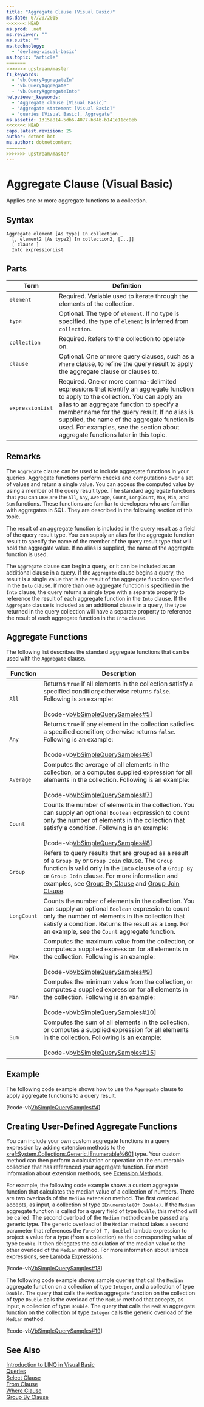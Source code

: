 ```yaml
---
title: "Aggregate Clause (Visual Basic)"
ms.date: 07/20/2015
<<<<<<< HEAD
ms.prod: .net
ms.reviewer: ""
ms.suite: ""
ms.technology: 
  - "devlang-visual-basic"
ms.topic: "article"
=======
>>>>>>> upstream/master
f1_keywords: 
  - "vb.QueryAggregateIn"
  - "vb.QueryAggregate"
  - "vb.QueryAggregateInto"
helpviewer_keywords: 
  - "Aggregate clause [Visual Basic]"
  - "Aggregate statement [Visual Basic]"
  - "queries [Visual Basic], Aggregate"
ms.assetid: 1315a814-5db6-4077-b34b-b141e11cc0eb
<<<<<<< HEAD
caps.latest.revision: 25
author: dotnet-bot
ms.author: dotnetcontent
=======
>>>>>>> upstream/master
---
```

# Aggregate Clause (Visual Basic)
Applies one or more aggregate functions to a collection.  
  
## Syntax  
  
```  
Aggregate element [As type] In collection _  
  [, element2 [As type2] In collection2, [...]]  
  [ clause ]  
  Into expressionList  
```  
  
## Parts  
  
|Term|Definition|  
|---|---|  
|`element`|Required. Variable used to iterate through the elements of the collection.|  
|`type`|Optional. The type of `element`. If no type is specified, the type of `element` is inferred from `collection`.|  
|`collection`|Required. Refers to the collection to operate on.|  
|`clause`|Optional. One or more query clauses, such as a `Where` clause, to refine the query result to apply the aggregate clause or clauses to.|  
|`expressionList`|Required. One or more comma-delimited expressions that identify an aggregate function to apply to the collection. You can apply an alias to an aggregate function to specify a member name for the query result. If no alias is supplied, the name of the aggregate function is used. For examples, see the section about aggregate functions later in this topic.|  
  
## Remarks  
 The `Aggregate` clause can be used to include aggregate functions in your queries. Aggregate functions perform checks and computations over a set of values and return a single value. You can access the computed value by using a member of the query result type. The standard aggregate functions that you can use are the `All`, `Any`, `Average`, `Count`, `LongCount`, `Max`, `Min`, and `Sum` functions. These functions are familiar to developers who are familiar with aggregates in SQL. They are described in the following section of this topic.  
  
 The result of an aggregate function is included in the query result as a field of the query result type. You can supply an alias for the aggregate function result to specify the name of the member of the query result type that will hold the aggregate value. If no alias is supplied, the name of the aggregate function is used.  
  
 The `Aggregate` clause can begin a query, or it can be included as an additional clause in a query. If the `Aggregate` clause begins a query, the result is a single value that is the result of the aggregate function specified in the `Into` clause. If more than one aggregate function is specified in the `Into` clause, the query returns a single type with a separate property to reference the result of each aggregate function in the `Into` clause. If the `Aggregate` clause is included as an additional clause in a query, the type returned in the query collection will have a separate property to reference the result of each aggregate function in the `Into` clause.  
  
## Aggregate Functions  
 The following list describes the standard aggregate functions that can be used with the `Aggregate` clause.  
  
|Function|Description|  
|---|---|  
|`All`|Returns `true` if all elements in the collection satisfy a specified condition; otherwise returns `false`. Following is an example:<br /><br /> [!code-vb[VbSimpleQuerySamples#5](../../../visual-basic/language-reference/queries/codesnippet/VisualBasic/aggregate-clause_1.vb)]|  
|`Any`|Returns `true` if any element in the collection satisfies a specified condition; otherwise returns `false`. Following is an example:<br /><br /> [!code-vb[VbSimpleQuerySamples#6](../../../visual-basic/language-reference/queries/codesnippet/VisualBasic/aggregate-clause_2.vb)]|  
|`Average`|Computes the average of all elements in the collection, or a computes supplied expression for all elements in the collection. Following is an example:<br /><br /> [!code-vb[VbSimpleQuerySamples#7](../../../visual-basic/language-reference/queries/codesnippet/VisualBasic/aggregate-clause_3.vb)]|  
|`Count`|Counts the number of elements in the collection. You can supply an optional `Boolean` expression to count only the number of elements in the collection that satisfy a condition. Following is an example:<br /><br /> [!code-vb[VbSimpleQuerySamples#8](../../../visual-basic/language-reference/queries/codesnippet/VisualBasic/aggregate-clause_4.vb)]|  
|`Group`|Refers to query results that are grouped as a result of a `Group By` or `Group Join` clause. The `Group` function is valid only in the `Into` clause of a `Group By` or `Group Join` clause. For more information and examples, see [Group By Clause](../../../visual-basic/language-reference/queries/group-by-clause.md) and [Group Join Clause](../../../visual-basic/language-reference/queries/group-join-clause.md).|  
|`LongCount`|Counts the number of elements in the collection. You can supply an optional `Boolean` expression to count only the number of elements in the collection that satisfy a condition. Returns the result as a `Long`. For an example, see the `Count` aggregate function.|  
|`Max`|Computes the maximum value from the collection, or computes a supplied expression for all elements in the collection. Following is an example:<br /><br /> [!code-vb[VbSimpleQuerySamples#9](../../../visual-basic/language-reference/queries/codesnippet/VisualBasic/aggregate-clause_5.vb)]|  
|`Min`|Computes the minimum value from the collection, or computes a supplied expression for all elements in the collection. Following is an example:<br /><br /> [!code-vb[VbSimpleQuerySamples#10](../../../visual-basic/language-reference/queries/codesnippet/VisualBasic/aggregate-clause_6.vb)]|  
|`Sum`|Computes the sum of all elements in the collection, or computes a supplied expression for all elements in the collection. Following is an example:<br /><br /> [!code-vb[VbSimpleQuerySamples#15](../../../visual-basic/language-reference/queries/codesnippet/VisualBasic/aggregate-clause_7.vb)]|  
  
## Example  
 The following code example shows how to use the `Aggregate` clause to apply aggregate functions to a query result.  
  
 [!code-vb[VbSimpleQuerySamples#4](../../../visual-basic/language-reference/queries/codesnippet/VisualBasic/aggregate-clause_8.vb)]  
  
## Creating User-Defined Aggregate Functions  
 You can include your own custom aggregate functions in a query expression by adding extension methods to the <xref:System.Collections.Generic.IEnumerable%601> type. Your custom method can then perform a calculation or operation on the enumerable collection that has referenced your aggregate function. For more information about extension methods, see [Extension Methods](../../../visual-basic/programming-guide/language-features/procedures/extension-methods.md).  
  
 For example, the following code example shows a custom aggregate function that calculates the median value of a collection of numbers. There are two overloads of the `Median` extension method. The first overload accepts, as input, a collection of type `IEnumerable(Of Double)`. If the `Median` aggregate function is called for a query field of type `Double`, this method will be called. The second overload of the `Median` method can be passed any generic type. The generic overload of the `Median` method takes a second parameter that references the `Func(Of T, Double)` lambda expression to project a value for a type (from a collection) as the corresponding value of type `Double`. It then delegates the calculation of the median value to the other overload of the `Median` method. For more information about lambda expressions, see [Lambda Expressions](../../../visual-basic/programming-guide/language-features/procedures/lambda-expressions.md).  
  
 [!code-vb[VbSimpleQuerySamples#18](../../../visual-basic/language-reference/queries/codesnippet/VisualBasic/aggregate-clause_9.vb)]  
  
 The following code example shows sample queries that call the `Median` aggregate function on a collection of type `Integer`, and a collection of type `Double`. The query that calls the `Median` aggregate function on the collection of type `Double` calls the overload of the `Median` method that accepts, as input, a collection of type `Double`. The query that calls the `Median` aggregate function on the collection of type `Integer` calls the generic overload of the `Median` method.  
  
 [!code-vb[VbSimpleQuerySamples#19](../../../visual-basic/language-reference/queries/codesnippet/VisualBasic/aggregate-clause_10.vb)]  
  
## See Also  
 [Introduction to LINQ in Visual Basic](../../../visual-basic/programming-guide/language-features/linq/introduction-to-linq.md)  
 [Queries](../../../visual-basic/language-reference/queries/queries.md)  
 [Select Clause](../../../visual-basic/language-reference/queries/select-clause.md)  
 [From Clause](../../../visual-basic/language-reference/queries/from-clause.md)  
 [Where Clause](../../../visual-basic/language-reference/queries/where-clause.md)  
 [Group By Clause](../../../visual-basic/language-reference/queries/group-by-clause.md)
